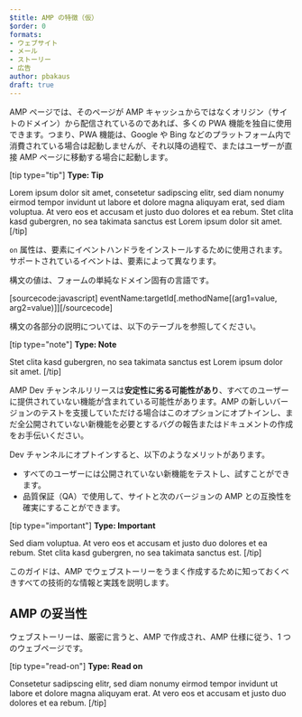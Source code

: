 ```yaml
---
$title: AMP の特徴（仮）
$order: 0
formats:
- ウェブサイト
- メール
- ストーリー
- 広告
author: pbakaus
draft: true
---
```


AMP ページでは、そのページが AMP キャッシュからではなくオリジン（サイトのドメイン）から配信されているのであれば、多くの PWA 機能を独自に使用できます。つまり、PWA 機能は、Google や Bing などのプラットフォーム内で消費されている場合は起動しませんが、それ以降の過程で、またはユーザーが直接 AMP ページに移動する場合に起動します。

[tip type="tip"] **Type: Tip**

Lorem ipsum dolor sit amet, consetetur sadipscing elitr, sed diam nonumy eirmod tempor invidunt ut labore et dolore magna aliquyam erat, sed diam voluptua. At vero eos et accusam et justo duo dolores et ea rebum. Stet clita kasd gubergren, no sea takimata sanctus est Lorem ipsum dolor sit amet. [/tip]

`on` 属性は、要素にイベントハンドラをインストールするために使用されます。サポートされているイベントは、要素によって異なります。

構文の値は、フォームの単純なドメイン固有の言語です。

[sourcecode:javascript] eventName:targetId[.methodName[(arg1=value, arg2=value)]][/sourcecode]

構文の各部分の説明については、以下のテーブルを参照してください。

[tip type="note"] **Type: Note**

Stet clita kasd gubergren, no sea takimata sanctus est Lorem ipsum dolor sit amet. [/tip]

AMP Dev チャンネルリリースは**安定性に劣る可能性があり**、すべてのユーザーに提供されていない機能が含まれている可能性があります。AMP の新しいバージョンのテストを支援していただける場合はこのオプションにオプトインし、まだ全公開されていない新機能を必要とするバグの報告またはドキュメントの作成をお手伝いください。

Dev チャンネルにオプトインすると、以下のようなメリットがあります。

- すべてのユーザーには公開されていない新機能をテストし、試すことができます。
- 品質保証（QA）で使用して、サイトと次のバージョンの AMP との互換性を確実にすることができます。

[tip type="important"] **Type: Important**

Sed diam voluptua. At vero eos et accusam et justo duo dolores et ea rebum. Stet clita kasd gubergren, no sea takimata sanctus est. [/tip]

このガイドは、AMP でウェブストーリーをうまく作成するために知っておくべきすべての技術的な情報と実践を説明します。

## AMP の妥当性

ウェブストーリーは、厳密に言うと、AMP で作成され、AMP 仕様に従う、1 つのウェブページです。

[tip type="read-on"] **Type: Read on**

Consetetur sadipscing elitr, sed diam nonumy eirmod tempor invidunt ut labore et dolore magna aliquyam erat. At vero eos et accusam et justo duo dolores et ea rebum. [/tip]

